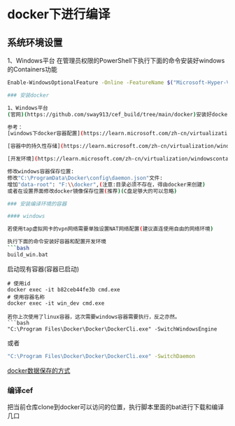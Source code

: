# docker下进行编译

## 系统环境设置

1、Windows平台
在管理员权限的PowerShell下执行下面的命令安装好windows的Containers功能
```bash
Enable-WindowsOptionalFeature -Online -FeatureName $("Microsoft-Hyper-V", "Containers") -All

### 安装docker

1、Windows平台
(官网)(https://github.com/sway913/cef_build/tree/main/docker)安装好docker

参考：
[windows下docker容器配置](https://learn.microsoft.com/zh-cn/virtualization/windowscontainers/manage-docker/configure-docker-daemon)

[容器中的持久性存储](https://learn.microsoft.com/zh-cn/virtualization/windowscontainers/manage-containers/persistent-storage)

[开发环境](https://learn.microsoft.com/zh-cn/virtualization/windowscontainers/samples?tabs=Application-frameworks)

修改windows容器保存位置:
修改"C:\ProgramData\Docker\config\daemon.json"文件:
增加"data-root": "F:\\docker",(注意:目录必须不存在，得由docker来创建)
或者在设置界面修改docker镜像保存位置(推荐)(C盘足够大的可以忽略)

### 安装编译环境的容器

#### windows

若使用tap虚拟网卡的vpn网络需要单独设置NAT网络配置(建议直连使用自由的网络环境)

执行下面的命令安装好容器和配置开发环境
```bash
build_win.bat
```

启动现有容器(容器已启动)
```shell
# 使用id
docker exec -it b82ceb44fe3b cmd.exe
# 使用容器名称
docker exec -it win_dev cmd.exe
```

```
若你上次使用了linux容器，这次需要windows容器需要执行，反之亦然。
```bash
"C:\Program Files\Docker\Docker\DockerCli.exe" -SwitchWindowsEngine
```

或者

```bash
"C:\Program Files\Docker\Docker\DockerCli.exe" -SwitchDaemon
```


[docker数据保存的方式](https://blog.csdn.net/qq_58804301/article/details/129843130)
### 编译cef

把当前仓库clone到docker可以访问的位置，执行脚本里面的bat进行下载和编译几口

